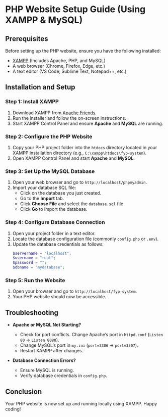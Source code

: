 # PHP Website Setup Guide (Using XAMPP & MySQL)

## Prerequisites

Before setting up the PHP website, ensure you have the following installed:

- [XAMPP](https://www.apachefriends.org/index.html) (Includes Apache, PHP, and MySQL)
- A web browser (Chrome, Firefox, Edge, etc.)
- A text editor (VS Code, Sublime Text, Notepad++, etc.)

## Installation and Setup

### Step 1: Install XAMPP
1. Download XAMPP from [Apache Friends](https://www.apachefriends.org/download.html).
2. Run the installer and follow the on-screen instructions.
3. Start XAMPP Control Panel and ensure **Apache** and **MySQL** are running.

### Step 2: Configure the PHP Website
1. Copy your PHP project folder into the `htdocs` directory located in your XAMPP installation directory (e.g., `C:\xampp\htdocs\fyp-system`).
2. Open XAMPP Control Panel and start **Apache** and **MySQL**.

### Step 3: Set Up the MySQL Database
1. Open your web browser and go to `http://localhost/phpmyadmin`.
2. Import your database SQL file:
   - Click on the database you just created.
   - Go to the **Import** tab.
   - Click **Choose File** and select the `database.sql` file
   - Click **Go** to import the database.

### Step 4: Configure Database Connection
1. Open your project folder in a text editor.
2. Locate the database configuration file (commonly `config.php` or `.env`).
3. Update the database credentials as follows:
   ```php
   $servername = "localhost";
   $username = "root";
   $password = "";
   $dbname = "mydatabase";
   ```

### Step 5: Run the Website
1. Open your browser and go to `http://localhost/fyp-system`.
2. Your PHP website should now be accessible.

## Troubleshooting

- **Apache or MySQL Not Starting?**
  - Check for port conflicts. Change Apache’s port in `httpd.conf` (`Listen 80` → `Listen 8080`).
  - Change MySQL’s port in `my.ini` (`port=3306` → `port=3307`).
  - Restart XAMPP after changes.

- **Database Connection Errors?**
  - Ensure MySQL is running.
  - Verify database credentials in `config.php`.

## Conclusion
Your PHP website is now set up and running locally using XAMPP. Happy coding!

